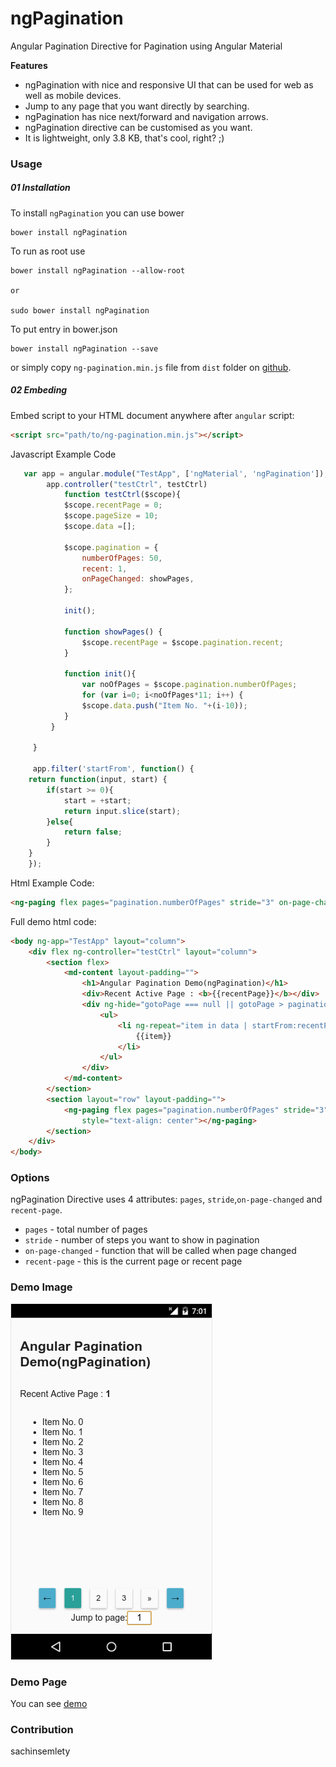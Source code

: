 # ngPagination
Angular Pagination Directive for Pagination using Angular Material


**Features**
- ngPagination with nice and responsive UI that can be used for web as well as mobile devices.
- Jump to any page that you want directly by searching.
- ngPagination has nice next/forward  and navigation arrows.
- ngPagination directive can be customised as you want.
- It is lightweight, only 3.8 KB, that's cool, right? ;)

### Usage

##### 01 Installation

To install `ngPagination` you can use bower

```
bower install ngPagination
```

To run as root use

```
bower install ngPagination --allow-root

or

sudo bower install ngPagination

```

To put entry in bower.json

```
bower install ngPagination --save
```

or simply copy `ng-pagination.min.js` file from `dist` folder on [github](https://github.com/sachinsemlety/ngPagination/blob/master/dist/ng-pagination.min.js).

##### 02 Embeding
Embed script to your HTML document anywhere after `angular` script:

```html
<script src="path/to/ng-pagination.min.js"></script>
```

Javascript Example Code

```javascript
   var app = angular.module("TestApp", ['ngMaterial', 'ngPagination']);
        app.controller("testCtrl", testCtrl)
            function testCtrl($scope){
            $scope.recentPage = 0;
            $scope.pageSize = 10;
            $scope.data =[];

            $scope.pagination = {
                numberOfPages: 50,
                recent: 1,
                onPageChanged: showPages,
            };

            init();

            function showPages() {
                $scope.recentPage = $scope.pagination.recent;
            }

            function init(){
                var noOfPages = $scope.pagination.numberOfPages;
                for (var i=0; i<noOfPages*11; i++) {
                $scope.data.push("Item No. "+(i-10));
            }
         }

     }

     app.filter('startFrom', function() {
    return function(input, start) {
        if(start >= 0){
            start = +start;
            return input.slice(start);
        }else{
            return false;
        }
    }
    });

```

Html Example Code:

```html
<ng-paging flex pages="pagination.numberOfPages" stride="3" on-page-changed="pagination.onPageChanged()" recent-page="pagination.recent" style="text-align: center"></ng-paging>
```

Full demo html code:

```html
<body ng-app="TestApp" layout="column">
    <div flex ng-controller="testCtrl" layout="column">
        <section flex>
            <md-content layout-padding="">
                <h1>Angular Pagination Demo(ngPagination)</h1>
                <div>Recent Active Page : <b>{{recentPage}}</b></div>
                <div ng-hide="gotoPage === null || gotoPage > pagination.numberOfPages">
                    <ul>
                        <li ng-repeat="item in data | startFrom:recentPage*pageSize | limitTo:pageSize">
                            {{item}}
                        </li>
                    </ul>
                </div>
            </md-content>
        </section>
        <section layout="row" layout-padding="">
            <ng-paging flex pages="pagination.numberOfPages" stride="3" on-page-changed="pagination.onPageChanged()" recent-page="pagination.recent"
                style="text-align: center"></ng-paging>
        </section>
    </div>
</body>
```

### Options
ngPagination Directive uses 4 attributes: `pages`, `stride`,`on-page-changed` and `recent-page`.
- `pages` - total number of pages
- `stride` - number of steps you want to show in pagination
- `on-page-changed` - function that will be called when page changed
- `recent-page` - this is the current page or recent page


### Demo Image

![demo image](https://github.com/sachinsemlety/ngPagination/blob/master/demo/ngPagination_demo.png)

### Demo Page

You can see [demo](https://jsfiddle.net/sachinsemlety/u34rc66c/)

### Contribution
sachinsemlety
